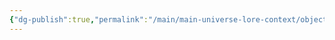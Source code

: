 ```yaml
---
{"dg-publish":true,"permalink":"/main/main-universe-lore-context/objects/story-related/reptid-tomes/"}
---
```



